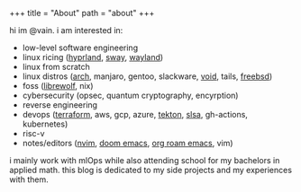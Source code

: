 +++
title = "About"
path = "about"
+++

hi im @vain. i am interested in: 
* low-level software engineering
* linux ricing ([hyprland](https://hyprland.org/), [sway](https://swaywm.org/), [wayland](https://wayland.freedesktop.org/)) 
* linux from scratch
* linux distros ([arch](https://archlinux.org/), manjaro, gentoo, slackware, [void](https://voidlinux.org/), tails, [freebsd](https://www.freebsd.org/))
* foss ([librewolf](https://librewolf.net/), nix)
* cybersecurity (opsec, quantum cryptography, encyrption)
* reverse engineering
* devops ([terraform](https://www.terraform.io/), aws, gcp, azure, [tekton](https://tekton.dev/), [slsa](https://slsa.dev/), gh-actions, kubernetes)
* risc-v 
* notes/editors ([nvim](https://neovim.io/), [doom emacs](https://github.com/doomemacs/doomemacs), [org roam emacs](https://www.orgroam.com/), vim)

i mainly work with mlOps while also attending school for my bachelors in applied math. this blog is dedicated to my side projects and my experiences with them.

